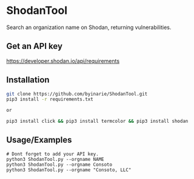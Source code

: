 # ShodanTool

Search an organization name on Shodan, returning vulnerabilities.

## Get an API key

https://developer.shodan.io/api/requirements

## Installation

```bash
git clone https://github.com/byinarie/ShodanTool.git
pip3 install -r requirements.txt

or

pip3 install click && pip3 install termcolor && pip3 install shodan
```

## Usage/Examples

```
# Dont forget to add your API key.
python3 ShodanTool.py --orgname NAME 
python3 ShodanTool.py --orgname Consoto
python3 ShodanTool.py --orgname "Consoto, LLC"
```
